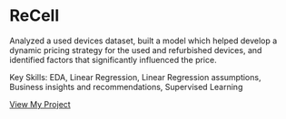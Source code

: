 
# ReCell

Analyzed a used devices dataset, built a model which helped develop a dynamic pricing strategy for the used and refurbished devices, and identified factors that significantly influenced the price.

Key Skills: 
EDA, Linear Regression, Linear Regression assumptions, Business insights and recommendations, Supervised Learning

[View My Project](https://github.com/TKLUSSMANN/FoodHubDataAnalysis/blob/main/Klussmann_FoodHubDataAnalysis_PythonFoundations.ipynb)
